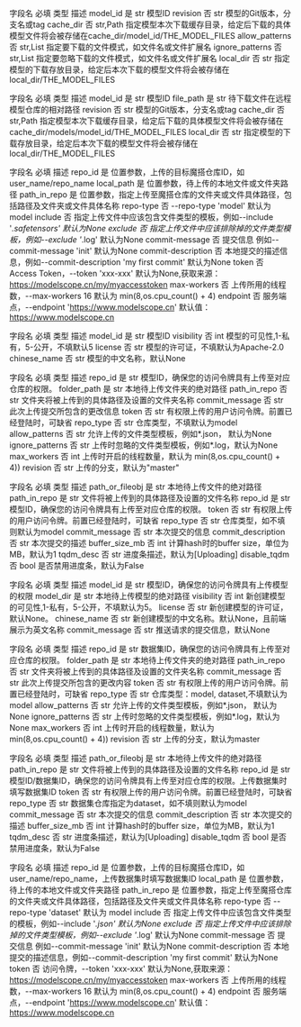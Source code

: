 字段名	必填	类型	描述
model_id	是	str	模型ID
revision	否	str	模型的Git版本，分支名或tag
cache_dir	否	str,Path	指定模型本次下载缓存目录，给定后下载的具体模型文件将会被存储在cache_dir/model_id/THE_MODEL_FILES
allow_patterns	否	str,List	指定要下载的文件模式，如文件名或文件扩展名
ignore_patterns	否	str,List	指定要忽略下载的文件模式，如文件名或文件扩展名
local_dir	否	str	指定模型的下载存放目录，给定后本次下载的模型文件将会被存储在local_dir/THE_MODEL_FILES

字段名	必填	类型	描述
model_id	是	str	模型ID
file_path	是	str	待下载文件在远程模型仓库的相对路径
revision	否	str	模型的Git版本，分支名或tag
cache_dir	否	str,Path	指定模型本次下载缓存目录，给定后下载的具体模型文件将会被存储在cache_dir/models/model_id/THE_MODEL_FILES
local_dir	否	str	指定模型的下载存放目录，给定后本次下载的模型文件将会被存储在local_dir/THE_MODEL_FILES

字段名	必填	描述
repo_id	是	位置参数，上传的目标魔搭仓库ID，如 user_name/repo_name
local_path	是	位置参数，待上传的本地文件或文件夹路径
path_in_repo	是	位置参数，指定上传至魔搭仓库的文件夹或文件具体路径，包括路径及文件夹或文件具体名称
repo-type	否	--repo-type 'model' 默认为 model
include	否	指定上传文件中应该包含文件类型的模板，例如--include '*.safetensors' 默认为None
exclude	否	指定上传文件中应该排除掉的文件类型模板，例如--exclude '*.log' 默认为None
commit-message	否	提交信息 例如--commit-message 'init' 默认为None
commit-description	否	本地提交的描述信息，例如--commit-description 'my first commit' 默认为None
token	否	Access Token，--token 'xxx-xxx' 默认为None,获取来源：https://modelscope.cn/my/myaccesstoken
max-workers	否	上传所用的线程数，--max-workers 16 默认为 min(8,os.cpu_count() + 4)
endpoint	否	服务端点，--endpoint 'https://www.modelscope.cn' 默认值：https://www.modelscope.cn

字段名	必填	类型	描述
model_id	是	str	模型ID
visibility	否	int	模型的可见性,1-私有，5-公开，不填默认5
license	否	str	模型的许可证，不填默认为Apache-2.0
chinese_name	否	str	模型的中文名称，默认None

字段名	必填	类型	描述
repo_id	是	str	模型ID，确保您的访问令牌具有上传至对应仓库的权限。
folder_path	是	str	本地待上传文件夹的绝对路径
path_in_repo	否	str	文件夹将被上传到的具体路径及设置的文件夹名称
commit_message	否	str	此次上传提交所包含的更改信息
token	否	str	有权限上传的用户访问令牌。前置已经登陆时，可缺省
repo_type	否	str	仓库类型，不填默认为model
allow_patterns	否	str	允许上传的文件类型模板，例如*.json， 默认为None
ignore_patterns	否	str	上传时忽略的文件类型模板，例如*.log，默认为None
max_workers	否	int	上传时开启的线程数量，默认为 min(8,os.cpu_count() + 4))
revision	否	str	上传的分支，默认为"master"

字段名	必填	类型	描述
path_or_fileobj	是	str	本地待上传文件的绝对路径
path_in_repo	是	str	文件将被上传到的具体路径及设置的文件名称
repo_id	是	str	模型ID，确保您的访问令牌具有上传至对应仓库的权限。
token	否	str	有权限上传的用户访问令牌。前置已经登陆时，可缺省
repo_type	否	str	仓库类型，如不填则默认为model
commit_message	否	str	本次提交的信息
commit_description	否	str	本次提交的描述
buffer_size_mb	否	int	计算hash时的buffer size，单位为MB，默认为1
tqdm_desc	否	str	进度条描述，默认为[Uploading]
disable_tqdm	否	bool	是否禁用进度条，默认为False

字段名	必填	类型	描述
model_id	是	str	模型ID，确保您的访问令牌具有上传模型的权限
model_dir	是	str	本地待上传模型的绝对路径
visibility	否	int	新创建模型的可见性,1-私有，5-公开，不填默认为5。
license	否	str	新创建模型的许可证，默认None。
chinese_name	否	str	新创建模型的中文名称。默认None，且前端展示为英文名称
commit_message	否	str	推送请求的提交信息，默认None

字段名	必填	类型	描述
repo_id	是	str	数据集ID，确保您的访问令牌具有上传至对应仓库的权限。
folder_path	是	str	本地待上传文件夹的绝对路径
path_in_repo	否	str	文件夹将被上传到的具体路径及设置的文件夹名称
commit_message	否	str	此次上传提交所包含的更改内容
token	否	str	有权限上传的用户访问令牌。前置已经登陆时，可缺省
repo_type	否	str	仓库类型：model, dataset,不填默认为model
allow_patterns	否	str	允许上传的文件类型模板，例如*.json， 默认为None
ignore_patterns	否	str	上传时忽略的文件类型模板，例如*.log，默认为None
max_workers	否	int	上传时开启的线程数量，默认为 min(8,os.cpu_count() + 4))
revision	否	str	上传的分支，默认为master

字段名	必填	类型	描述
path_or_fileobj	是	str	本地待上传文件的绝对路径
path_in_repo	是	str	文件将被上传到的具体路径及设置的文件名称
repo_id	是	str	模型ID/数据集ID，确保您的访问令牌具有上传至对应仓库的权限。上传数据集时填写数据集ID
token	否	str	有权限上传的用户访问令牌。前置已经登陆时，可缺省
repo_type	否	str	数据集仓库指定为dataset，如不填则默认为model
commit_message	否	str	本次提交的信息
commit_description	否	str	本次提交的描述
buffer_size_mb	否	int	计算hash时的buffer size，单位为MB，默认为1
tqdm_desc	否	str	进度条描述，默认为[Uploading]
disable_tqdm	否	bool	是否禁用进度条，默认为False

字段名	必填	描述
repo_id	是	位置参数，上传的目标魔搭仓库ID，如 user_name/repo_name，上传数据集时填写数据集ID
local_path	是	位置参数，待上传的本地文件或文件夹路径
path_in_repo	是	位置参数，指定上传至魔搭仓库的文件夹或文件具体路径，包括路径及文件夹或文件具体名称
repo-type	否	--repo-type 'dataset' 默认为 model
include	否	指定上传文件中应该包含文件类型的模板，例如--include '*.json' 默认为None
exclude	否	指定上传文件中应该排除掉的文件类型模板，例如--exclude '*.log' 默认为None
commit-message	否	提交信息 例如--commit-message 'init' 默认为None
commit-description	否	本地提交的描述信息，例如--commit-description 'my first commit' 默认为None
token	否	访问令牌，--token 'xxx-xxx' 默认为None,获取来源：https://modelscope.cn/my/myaccesstoken
max-workers	否	上传所用的线程数，--max-workers 16 默认为 min(8,os.cpu_count() + 4)
endpoint	否	服务端点，--endpoint 'https://www.modelscope.cn' 默认值：https://www.modelscope.cn

